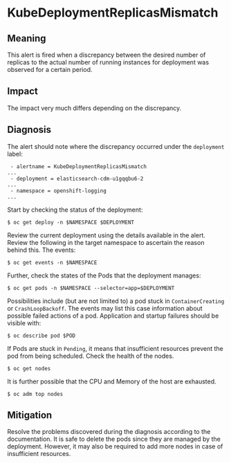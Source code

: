 # KubeDeploymentReplicasMismatch

## Meaning

This alert is fired when a discrepancy between the desired number of replicas to
the actual number of running instances for deployment was observed for a certain
period.

## Impact

The impact very much differs depending on the discrepancy.

## Diagnosis

The alert should note where the discrepancy occurred under the `deployment`
label:

```console
 - alertname = KubeDeploymentReplicasMismatch
...
 - deployment = elasticsearch-cdm-u1gqqbu6-2
...
 - namespace = openshift-logging
...
```

Start by checking the status of the deployment:

```console
$ oc get deploy -n $NAMESPACE $DEPLOYMENT
```

Review the current deployment using the details available in the alert. Review
the following in the target namespace to ascertain the reason behind this. The
events:

```console
$ oc get events -n $NAMESPACE
```

Further, check the states of the Pods that the deployment manages:

```console
$ oc get pods -n $NAMESPACE --selector=app=$DEPLOYMENT
```

Possibilities include (but are not limited to) a pod stuck in
`ContainerCreating` or `CrashLoopBackoff`. The events may list this case
information about possible failed actions of a pod. Application and startup
failures should be visible with:

```console
$ oc describe pod $POD
```

If Pods are stuck in `Pending`, it means that insufficient resources prevent the
pod from being scheduled. Check the health of the nodes.

```console
$ oc get nodes
```

It is further possible that the CPU and Memory of the host are exhausted.

```console
$ oc adm top nodes
```

## Mitigation

Resolve the problems discovered during the diagnosis according to the
documentation. It is safe to delete the pods since they are managed by the
deployment. However, it may also be required to add more nodes in case of
insufficient resources.
